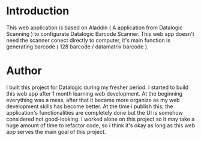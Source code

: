 # Introduction
This web application is based on Aladdin ( A application from Datalogic Scanning ) to configurate Datalogic Barcode Scanner. This web app doesn't need the scanner conect directly to computer, it's main function is generating barcode ( 128 barcode / datamatrix barcode ).  

# Author 
I built this project for Datalogic during my fresher period. I started to build this web app after 1 month learning web development. At the beginning everything was a mess, after that it became more organize as my web development skills has become better. At the time i publish this, the application's functionalities are completely done but the UI is somehow considered not good-looking. I worked alone on this project so it may take a huge amount of time to refactor code, so i think it's okay as long as this web app serves the main goal of this project.
